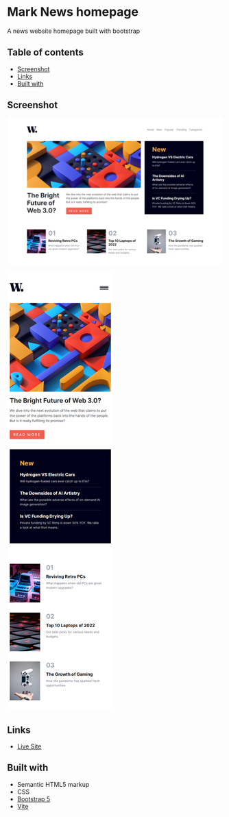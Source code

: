 # Mark News homepage

A news website homepage built with bootstrap

## Table of contents

- [Screenshot](#screenshot)
- [Links](#links)
- [Built with](#built-with)

## Screenshot

![](screenshots/screenshot-localhost_5173-2023.01.22-19_22_54.png)

![](screenshots/screenshot-localhost_5173-2023.01.22-19_24_02.png)

## Links

- [Live Site](https://marknews.netlify.app/)

## Built with

- Semantic HTML5 markup
- CSS
- [Bootstrap 5](https://getbootstrap.com/)
- [Vite](https://vitejs.dev/)
